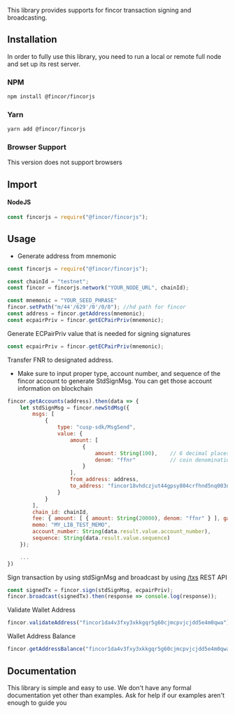 
This library provides supports for fincor transaction signing and broadcasting. 
## Installation

In order to fully use this library, you need to run a local or remote full node and set up its rest server.
### NPM

```bash
npm install @fincor/fincorjs
```

### Yarn

```bash
yarn add @fincor/fincorjs
```

### Browser Support

This version does not support browsers

## Import 

#### NodeJS

```js
const fincorjs = require("@fincor/fincorjs");
```

## Usage
- Generate address from mnemonic 
```js
const fincorjs = require("@fincor/fincorjs");

const chainId = "testnet";
const fincor = fincorjs.network("YOUR_NODE_URL", chainId);

const mnemonic = "YOUR_SEED_PHRASE"
fincor.setPath("m/44'/629'/0'/0/0"); //hd path for fincor
const address = fincor.getAddress(mnemonic);
const ecpairPriv = fincor.getECPairPriv(mnemonic);
```

Generate ECPairPriv value that is needed for signing signatures
```js
const ecpairPriv = fincor.getECPairPriv(mnemonic);
```

Transfer FNR to designated address. 
* Make sure to input proper type, account number, and sequence of the fincor account to generate StdSignMsg. You can get those account information on blockchain 
```js
fincor.getAccounts(address).then(data => {
	let stdSignMsg = fincor.newStdMsg({
		msgs: [
			{
				type: "cusp-sdk/MsgSend",
				value: {
					amount: [
						{
							amount: String(100), 	// 6 decimal places ( 1 FNR = 1000000ffnr)
							denom: "ffnr"           // coin denomination is ffnr
						}
					],
					from_address: address,
					to_address: "fincor18vhdczjut44gpsy804crfhnd5nq003nz0nf20v"
				}
			}
		],
		chain_id: chainId,
		fee: { amount: [ { amount: String(20000), denom: "ffnr" } ], gas: String(200000) },
		memo: "MY_LIB_TEST_MEMO",
		account_number: String(data.result.value.account_number),
		sequence: String(data.result.value.sequence)
	});

	...
})
```

Sign transaction by using stdSignMsg and broadcast by using [/txs](https://YOUR_NODE_URL/txs) REST API
```js
const signedTx = fincor.sign(stdSignMsg, ecpairPriv);
fincor.broadcast(signedTx).then(response => console.log(response));
```

Validate Wallet Address
```js
fincor.validateAddress("fincor1da4v3fxy3xkkgqr5g60cjmcpvjcjdd5e4m0qwa")

```
 Wallet Address Balance
```js
fincor.getAddressBalance("fincor1da4v3fxy3xkkgqr5g60cjmcpvjcjdd5e4m0qwa")

```

## Documentation

This library is simple and easy to use. We don't have any formal documentation yet other than examples. Ask for help if our examples aren't enough to guide you